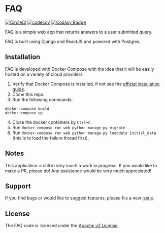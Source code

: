 # FAQ
[![CircleCI](https://circleci.com/gh/kevinlee12/faqs.svg?style=svg)](https://circleci.com/gh/kevinlee12/faqs)
[![codecov](https://codecov.io/gh/kevinlee12/faqs/branch/master/graph/badge.svg)](https://codecov.io/gh/kevinlee12/faqs)
[![Codacy Badge](https://api.codacy.com/project/badge/Grade/c6a2d77a0d6f46bb903de8d5a409e325)](https://www.codacy.com/app/kevinlee963/faqs?utm_source=github.com&amp;utm_medium=referral&amp;utm_content=kevinlee12/faqs&amp;utm_campaign=Badge_Grade)

FAQ is a simple web app that returns answers to a user submitted query.

FAQ is built using Django and ReactJS and powered with Postgres.

## Installation
FAQ is developed with Docker Compose with the idea that it will be easily hosted on a variety of cloud providers.

1. Verify that Docker Compose is installed, if not see the [official installation guide](https://docs.docker.com/compose/install/).
2. Clone this repo.
3. Run the following commands:
```
docker-compose build
docker-compose up
```
4. Close the docker containers by `Ctrl+C`.
5. Run `docker-compose run web python manage.py migrate`
5. Run `docker-compose run web python manage.py loaddata initial_data` (this is to load the failure thread first).

## Notes
This application is still in very much a work in progress. If you would like to make a PR, please do! Any assistance would be very much appreciated!

## Support
If you find bugs or would like to suggest features, please file a new [issue](https://github.com/kevinlee12/faqs/issues/new).

## License
The FAQ code is licensed under the [Apache v2 License](https://github.com/kevinlee12/faqs/blob/master/LICENSE).
